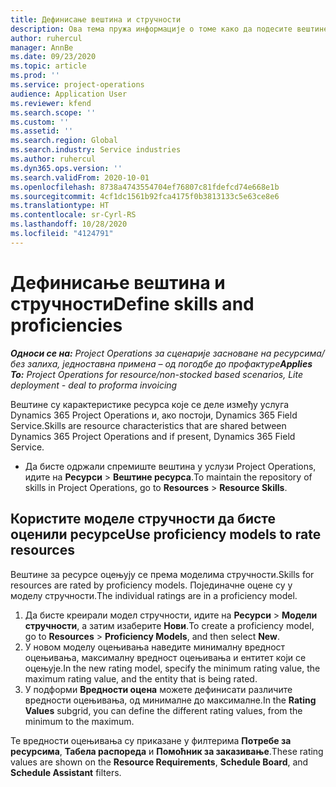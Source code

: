 ```yaml
---
title: Дефинисање вештина и стручности
description: Ова тема пружа информације о томе како да подесите вештине и моделе стручности за оцену ресурса.
author: ruhercul
manager: AnnBe
ms.date: 09/23/2020
ms.topic: article
ms.prod: ''
ms.service: project-operations
audience: Application User
ms.reviewer: kfend
ms.search.scope: ''
ms.custom: ''
ms.assetid: ''
ms.search.region: Global
ms.search.industry: Service industries
ms.author: ruhercul
ms.dyn365.ops.version: ''
ms.search.validFrom: 2020-10-01
ms.openlocfilehash: 8738a4743554704ef76807c81fdefcd74e668e1b
ms.sourcegitcommit: 4cf1dc1561b92fca4175f0b3813133c5e63ce8e6
ms.translationtype: HT
ms.contentlocale: sr-Cyrl-RS
ms.lasthandoff: 10/28/2020
ms.locfileid: "4124791"
---
```

# <a name="define-skills-and-proficiencies"></a><span data-ttu-id="b7826-103">Дефинисање вештина и стручности</span><span class="sxs-lookup"><span data-stu-id="b7826-103">Define skills and proficiencies</span></span>

<span data-ttu-id="b7826-104">_**Односи се на:** Project Operations за сценарије засноване на ресурсима/без залиха, једноставна примена – од погодбе до профактуре_</span><span class="sxs-lookup"><span data-stu-id="b7826-104">_**Applies To:** Project Operations for resource/non-stocked based scenarios, Lite deployment - deal to proforma invoicing_</span></span>

<span data-ttu-id="b7826-105">Вештине су карактеристике ресурса које се деле између услуга Dynamics 365 Project Operations и, ако постоји, Dynamics 365 Field Service.</span><span class="sxs-lookup"><span data-stu-id="b7826-105">Skills are resource characteristics that are shared between Dynamics 365 Project Operations and if present, Dynamics 365 Field Service.</span></span> 

- <span data-ttu-id="b7826-106">Да бисте одржали спремиште вештина у услузи Project Operations, идите на **Ресурси** \> **Вештине ресурса**.</span><span class="sxs-lookup"><span data-stu-id="b7826-106">To maintain the repository of skills in Project Operations, go to **Resources** \> **Resource Skills**.</span></span> 

## <a name="use-proficiency-models-to-rate-resources"></a><span data-ttu-id="b7826-107">Користите моделе стручности да бисте оценили ресурсе</span><span class="sxs-lookup"><span data-stu-id="b7826-107">Use proficiency models to rate resources</span></span>

<span data-ttu-id="b7826-108">Вештине за ресурсе оцењују се према моделима стручности.</span><span class="sxs-lookup"><span data-stu-id="b7826-108">Skills for resources are rated by proficiency models.</span></span> <span data-ttu-id="b7826-109">Појединачне оцене су у моделу стручности.</span><span class="sxs-lookup"><span data-stu-id="b7826-109">The individual ratings are in a proficiency model.</span></span> 

1. <span data-ttu-id="b7826-110">Да бисте креирали модел стручности, идите на **Ресурси** \> **Модели стручности**, а затим изаберите **Нови**.</span><span class="sxs-lookup"><span data-stu-id="b7826-110">To create a proficiency model, go to **Resources** \> **Proficiency Models**, and then select **New**.</span></span>
2. <span data-ttu-id="b7826-111">У новом моделу оцењивања наведите минималну вредност оцењивања, максималну вредност оцењивања и ентитет који се оцењује.</span><span class="sxs-lookup"><span data-stu-id="b7826-111">In the new rating model, specify the minimum rating value, the maximum rating value, and the entity that is being rated.</span></span>
3. <span data-ttu-id="b7826-112">У подформи **Вредности оцена** можете дефинисати различите вредности оцењивања, од минималне до максималне.</span><span class="sxs-lookup"><span data-stu-id="b7826-112">In the **Rating Values** subgrid, you can define the different rating values, from the minimum to the maximum.</span></span>


<span data-ttu-id="b7826-113">Те вредности оцењивања су приказане у филтерима **Потребе за ресурсима**, **Табела распореда** и **Помоћник за заказивање**.</span><span class="sxs-lookup"><span data-stu-id="b7826-113">These rating values are shown on the **Resource Requirements**, **Schedule Board**, and **Schedule Assistant** filters.</span></span>
